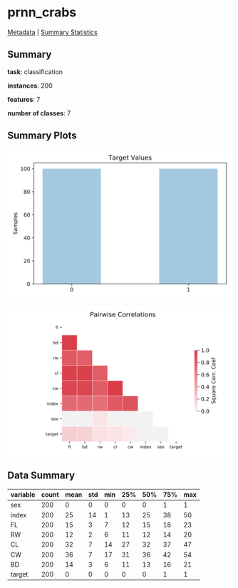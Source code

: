 # prnn_crabs

[Metadata](metadata.yaml) | [Summary Statistics](summary_stats.csv)

## Summary

**task**: classification

**instances**: 200

**features**: 7

**number of classes**: 7

## Summary Plots

![Labels](label.svg)

![Corr](corr.svg)

## Data Summary

|	variable	|	count	|	mean	|	std	|	min	|	25%	|	50%	|	75%	|	max|
| --- | --- | --- | --- | --- | --- | --- | --- | --- |
|	sex	|	200	|	0	|	0	|	0	|	0	|	0	|	1	|	1
|	index	|	200	|	25	|	14	|	1	|	13	|	25	|	38	|	50
|	FL	|	200	|	15	|	3	|	7	|	12	|	15	|	18	|	23
|	RW	|	200	|	12	|	2	|	6	|	11	|	12	|	14	|	20
|	CL	|	200	|	32	|	7	|	14	|	27	|	32	|	37	|	47
|	CW	|	200	|	36	|	7	|	17	|	31	|	36	|	42	|	54
|	BD	|	200	|	14	|	3	|	6	|	11	|	13	|	16	|	21
|	target	|	200	|	0	|	0	|	0	|	0	|	0	|	1	|	1
